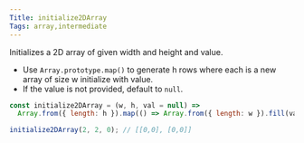 ```yaml
---
Title: initialize2DArray
Tags: array,intermediate
---
```


Initializes a 2D array of given width and height and value.

- Use `Array.prototype.map()` to generate h rows where each is a new array of size w initialize with value.
- If the value is not provided, default to `null`.

```js
const initialize2DArray = (w, h, val = null) =>
  Array.from({ length: h }).map(() => Array.from({ length: w }).fill(val));
```

```js
initialize2DArray(2, 2, 0); // [[0,0], [0,0]]
```
